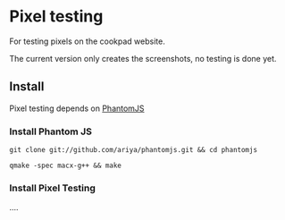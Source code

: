 Pixel testing
=============

For testing pixels on the cookpad website.

The current version only creates the screenshots, no testing is done yet.



Install
-------

Pixel testing depends on [PhantomJS](http://www.phantomjs.org/)

### Install Phantom JS

`git clone git://github.com/ariya/phantomjs.git && cd phantomjs`

`qmake -spec macx-g++ && make`


### Install Pixel Testing

....